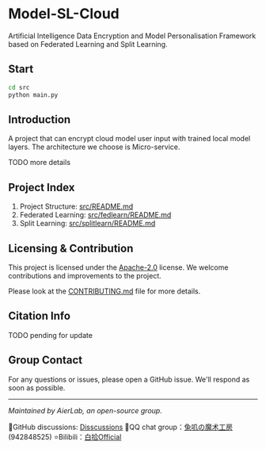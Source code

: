 # Model-SL-Cloud
Artificial Intelligence Data Encryption and Model Personalisation Framework based on Federated Learning and Split Learning.

## Start

```bash
cd src
python main.py
```

## Introduction

A project that can encrypt cloud model user input with trained local model layers. The architecture we choose is Micro-service.

TODO more details

## Project Index

1. Project Structure: [src/README.md](src/README.md)
2. Federated Learning: [src/fedlearn/README.md](src/fedlearn/README.md)
3. Split Learning: [src/splitlearn/README.md](src/splitlearn/README.md)

## Licensing & Contribution

This project is licensed under the [Apache-2.0](LICENSE) license. We welcome contributions and improvements to the project. 

Please look at the [CONTRIBUTING.md](CONTRIBUTING.md) file for more details.

## Citation Info

TODO pending for update

## Group Contact

For any questions or issues, please open a GitHub issue. We'll respond as soon as possible.

---

_Maintained by AierLab, an open-source group._

🤖GitHub discussions: [Disscussions](https://github.com/orgs/AierLab/discussions)
🌸QQ chat group：[兔叽の魔术工房](https://jq.qq.com/?_wv=1027&k=EaGddTQg) (942848525)
⭐Bilibili：[白拾Official](https://space.bilibili.com/98639326)



   



   
  

